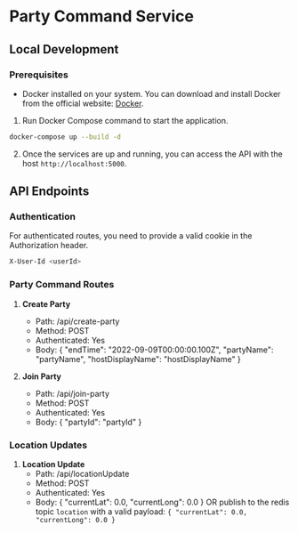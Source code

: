 # Party Command Service

## Local Development

### Prerequisites

- Docker installed on your system. You can download and install Docker from the official website: [Docker](https://www.docker.com/get-started).

1. Run Docker Compose command to start the application.

```bash
docker-compose up --build -d
```

2. Once the services are up and running, you can access the API with the host `http://localhost:5000`.

## API Endpoints

### Authentication

For authenticated routes, you need to provide a valid cookie in the Authorization header.

```bash
X-User-Id <userId>
```

### Party Command Routes

1. **Create Party**

   - Path: /api/create-party
   - Method: POST
   - Authenticated: Yes
   - Body: { "endTime": "2022-09-09T00:00:00.100Z", "partyName": "partyName", "hostDisplayName": "hostDisplayName" }

2. **Join Party**
   - Path: /api/join-party
   - Method: POST
   - Authenticated: Yes
   - Body: { "partyId": "partyId" }

### Location Updates

1. **Location Update**
   - Path: /api/locationUpdate
   - Method: POST
   - Authenticated: Yes
   - Body: { "currentLat": 0.0, "currentLong": 0.0 }
     OR publish to the redis topic `location` with a valid payload: `{ "currentLat": 0.0, "currentLong": 0.0 }`
